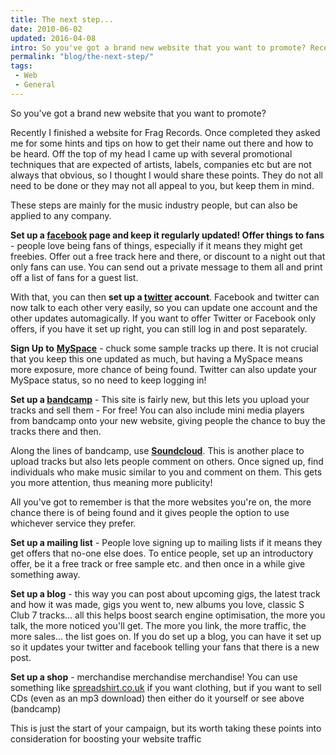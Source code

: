 ```yaml
---
title: The next step...
date: 2010-06-02
updated: 2016-04-08
intro: So you've got a brand new website that you want to promote? Recently I finished a website for Frag Records. Once completed they asked me for some hints and tips ...
permalink: "blog/the-next-step/"
tags:
 - Web
 - General
---
```


So you've got a brand new website that you want to promote?

Recently I finished a website for Frag Records. Once completed they asked me for some hints and tips on how to get their name out there and how to be heard. Off the top of my head I came up with several promotional techniques that are expected of artists, labels, companies etc but are not always that obvious, so I thought I would share these points. They do not all need to be done or they may not all appeal to you, but keep them in mind.

These steps are mainly for the music industry people, but can also be applied to any company.

**Set up a [facebook](http://www.facebook.com) page and keep it regularly updated! Offer things to fans** - people love being fans of things, especially if it means they might get freebies. Offer out a free track here and there, or discount to a night out that only fans can use. You can send out a private message to them all and print off a list of fans for a guest list.

With that, you can then **set up a [twitter](http://www.twitter.com) account**. Facebook and twitter can now talk to each other very easily, so you can update one account and the other updates automagically. If you want to offer Twitter or Facebook only offers, if you have it set up right, you can still log in and post separately.

**Sign Up to** [**MySpace**](http://www.myspace.com) - chuck some sample tracks up there. It is not crucial that you keep this one updated as much, but having a MySpace means more exposure, more chance of being found. Twitter can also update your MySpace status, so no need to keep logging in!

**Set up a [bandcamp](http://www.bandcamp.com)** - This site is fairly new, but this lets you upload your tracks and sell them - For free! You can also include mini media players from bandcamp onto your new website, giving people the chance to buy the tracks there and then.

Along the lines of bandcamp, use [**Soundcloud**](http://www.soundcloud.com). This is another place to upload tracks but also lets people comment on others. Once signed up, find individuals who make music similar to you and comment on them. This gets you more attention, thus meaning more publicity!

All you've got to remember is that the more websites you're on, the more chance there is of being found and it gives people the option to use whichever service they prefer.

**Set up a mailing list** - People love signing up to mailing lists if it means they get offers that no-one else does. To entice people, set up an introductory offer, be it a free track or free sample etc. and then once in a while give something away.

**Set up a blog** - this way you can post about upcoming gigs, the latest track and how it was made, gigs you went to, new albums you love, classic S Club 7 tracks... all this helps boost search engine optimisation, the more you talk, the more noticed you'll get. The more you link, the more traffic, the more sales... the list goes on. If you do set up a blog, you can have it set up so it updates your twitter and facebook telling your fans that there is a new post.

**Set up a shop** - merchandise merchandise merchandise! You can use something like [spreadshirt.co.uk](http://www.spreadshirt.co.uk/) if you want clothing, but if you want to sell CDs (even as an mp3 download) then either do it yourself or see above (bandcamp)

This is just the start of your campaign, but its worth taking these points into consideration for boosting your website traffic
